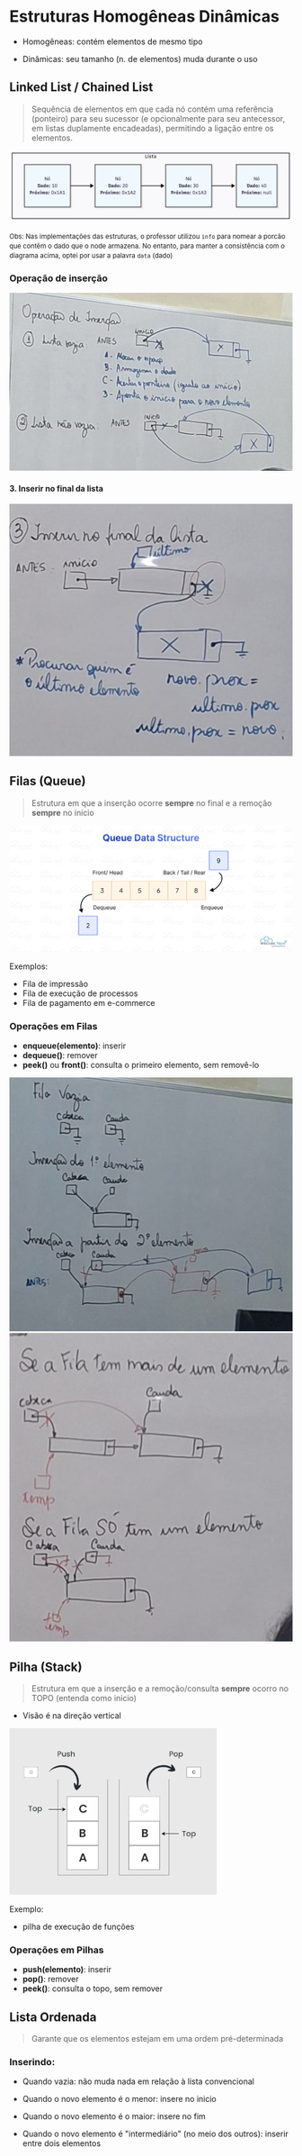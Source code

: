 # Estruturas Homogêneas Dinâmicas

- Homogêneas: contém elementos de mesmo tipo

- Dinâmicas: seu tamanho (n. de elementos) muda durante o uso

## Linked List / Chained List

> Sequência de elementos em que cada nó contém uma referência (ponteiro) para seu sucessor (e opcionalmente para seu antecessor, em listas duplamente encadeadas), permitindo a ligação entre os elementos.

![alt text](img/listaDiagrama.png)
  
<small>Obs: Nas implementações das estruturas, o professor utilizou `info` para nomear a porcão que contêm o dado que o node armazena. No entanto, para manter a consistência com o diagrama acima, optei por usar a palavra `data` (dado)</small>

### Operação de inserção

![alt text](img/insercaol.jpg)

#### 3. Inserir no final da lista

![alt text](img/inserirfinal.jpg)

## Filas (Queue)

> Estrutura em que a inserção ocorre **sempre** no final e a remoção **sempre** no inicio

![queue](img/queue.png)

Exemplos: 

- Fila de impressão
- Fila de execução de processos
- Fila de pagamento em e-commerce

### Operações em Filas

- **enqueue(elemento)**: inserir
- **dequeue()**: remover
- **peek()** ou **front()**: consulta o primeiro elemento, sem removê-lo

![alt text](img/inserfilas.jpg)
![alt text](img/filaelems.jpg)
  

## Pilha (Stack)
 
> Estrutura em que a inserção e a remoção/consulta **sempre** ocorro no TOPO (entenda como inicio)

- Visão é na direção vertical 
  
![stack](img/stack.png)

Exemplo:

- pilha de execução de funções

### Operações em Pilhas

- **push(elemento)**: inserir
- **pop()**: remover
- **peek()**: consulta o topo, sem remover

## Lista Ordenada

> Garante que os elementos estejam em uma ordem pré-determinada

### Inserindo: 

- Quando vazia: não muda nada em relação à lista convencional

- Quando o novo elemento é o menor: insere no inicio

- Quando o novo elemento é o maior: insere no fim

- Quando o novo elemento é "intermediário" (no meio dos outros): inserir entre dois elementos